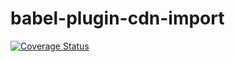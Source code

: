 # babel-plugin-cdn-import

[![Coverage Status](https://coveralls.io/repos/github/minocoko/babel-plugin-cdn-import/badge.svg?branch=main)](https://coveralls.io/github/minocoko/babel-plugin-cdn-import?branch=main)
